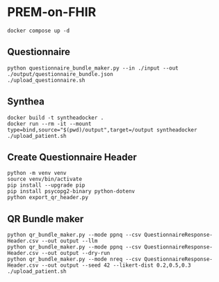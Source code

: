# PREM-on-FHIR
```
docker compose up -d
```

## Questionnaire
```
python questionnaire_bundle_maker.py --in ./input --out ./output/questionnaire_bundle.json
./upload_questionnaire.sh
```

## Synthea
```
docker build -t syntheadocker .
docker run --rm -it --mount type=bind,source="$(pwd)/output",target=/output syntheadocker
./upload_patient.sh
```

## Create Questionnaire Header
```
python -m venv venv
source venv/bin/activate
pip install --upgrade pip
pip install psycopg2-binary python-dotenv
python export_qr_header.py
```


## QR Bundle maker


```
python qr_bundle_maker.py --mode ppnq --csv QuestionnaireResponse-Header.csv --out output --llm
python qr_bundle_maker.py --mode ppnq --csv QuestionnaireResponse-Header.csv --out output --dry-run
python qr_bundle_maker.py --mode nreq --csv QuestionnaireResponse-Header.csv --out output --seed 42 --likert-dist 0.2,0.5,0.3
./upload_patient.sh
```


